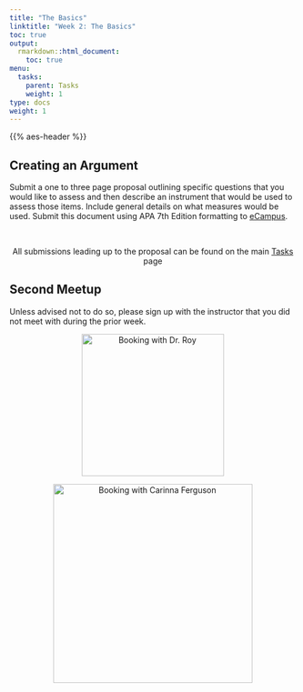 ```yaml
---
title: "The Basics"
linktitle: "Week 2: The Basics"
toc: true
output:
  rmarkdown::html_document:
    toc: true
menu:
  tasks:
    parent: Tasks
    weight: 1
type: docs
weight: 1
---
```


{{% aes-header %}}

## Creating an Argument

Submit a one to three page proposal outlining specific questions that you would like to assess and then describe an instrument that would be used to assess those items. Include general details on what measures would be used. Submit this document using APA 7th Edition formatting to <a href="%22https://ecampus.wvu.edu/%22" target="_blank">eCampus</a>.

<br />

<center>
<p id="rounded_corners">
All submissions leading up to the proposal can be found on the main <a href="/tasks/#proposal">Tasks</a> page
<p>
</center>

## Second Meetup

Unless advised not to do so, please sign up with the instructor that you did not meet with during the prior week.

<center>

<div class="evener">

<div class="stripe">

<a href='https://calendly.com/nopiecharts/short15' target="_blank"><img src='/logos/calendar-dr-roy.png' alt='Booking with Dr. Roy' width='250'></a>

</div>

<div class="stripe">

<a href='https://calendly.com/carinna-ferguson/611' target="_blank"><img src='/logos/calendar-cari.png' alt='Booking with Carinna Ferguson' width='350'></a>

</div>

</div>

</center>
